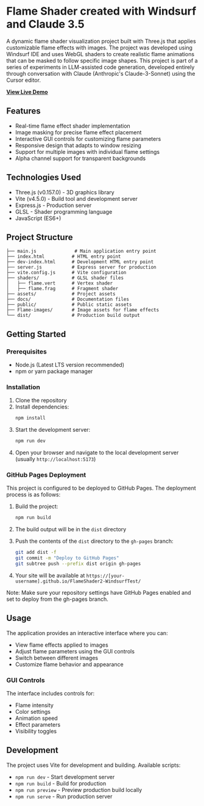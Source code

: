# Flame Shader created with Windsurf and Claude 3.5

A dynamic flame shader visualization project built with Three.js that applies customizable flame effects with images. The project was developed using Windsurf IDE and uses WebGL shaders to create realistic flame animations that can be masked to follow specific image shapes.
This project is part of a series of experiments in LLM-assisted code generation, developed entirely through conversation with Claude (Anthropic's Claude-3-Sonnet) using the Cursor editor.

**[View Live Demo](https://cunya.github.io/FlameShader/)**

## Features

- Real-time flame effect shader implementation
- Image masking for precise flame effect placement
- Interactive GUI controls for customizing flame parameters
- Responsive design that adapts to window resizing
- Support for multiple images with individual flame settings
- Alpha channel support for transparent backgrounds

## Technologies Used

- Three.js (v0.157.0) - 3D graphics library
- Vite (v4.5.0) - Build tool and development server
- Express.js - Production server
- GLSL - Shader programming language
- JavaScript (ES6+)

## Project Structure

```
├── main.js              # Main application entry point
├── index.html          # HTML entry point
├── dev-index.html      # Development HTML entry point
├── server.js           # Express server for production
├── vite.config.js      # Vite configuration
├── shaders/            # GLSL shader files
│   ├── flame.vert      # Vertex shader
│   ├── flame.frag      # Fragment shader
├── assets/             # Project assets
├── docs/               # Documentation files
├── public/             # Public static assets
├── Flame-images/       # Image assets for flame effects
└── dist/               # Production build output
```

## Getting Started

### Prerequisites

- Node.js (Latest LTS version recommended)
- npm or yarn package manager

### Installation

1. Clone the repository
2. Install dependencies:
   ```bash
   npm install
   ```
3. Start the development server:
   ```bash
   npm run dev
   ```
4. Open your browser and navigate to the local development server (usually `http://localhost:5173`)

### GitHub Pages Deployment

This project is configured to be deployed to GitHub Pages. The deployment process is as follows:

1. Build the project:
   ```bash
   npm run build
   ```

2. The build output will be in the `dist` directory

3. Push the contents of the `dist` directory to the `gh-pages` branch:
   ```bash
   git add dist -f
   git commit -m "Deploy to GitHub Pages"
   git subtree push --prefix dist origin gh-pages
   ```

4. Your site will be available at `https://[your-username].github.io/FlameShader2-WindsurfTest/`

Note: Make sure your repository settings have GitHub Pages enabled and set to deploy from the gh-pages branch.

## Usage

The application provides an interactive interface where you can:
- View flame effects applied to images
- Adjust flame parameters using the GUI controls
- Switch between different images
- Customize flame behavior and appearance

### GUI Controls

The interface includes controls for:
- Flame intensity
- Color settings
- Animation speed
- Effect parameters
- Visibility toggles

## Development

The project uses Vite for development and building. Available scripts:

- `npm run dev` - Start development server
- `npm run build` - Build for production
- `npm run preview` - Preview production build locally
- `npm run serve` - Run production server


